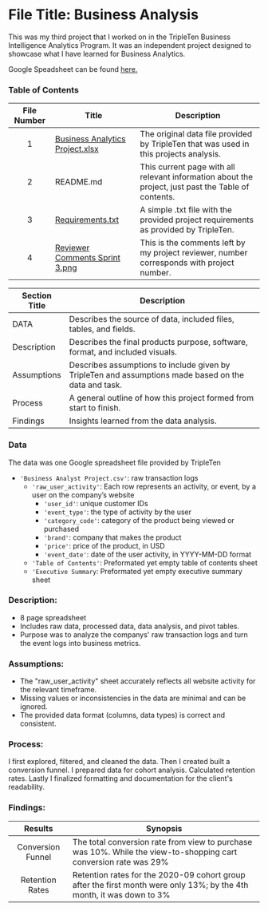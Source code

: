 # File Title: Business Analysis

This was my third project that I worked on in the TripleTen Business Intelligence Analytics Program. It was an independent project designed to showcase what I have learned for Business Analytics.

Google Speadsheet can be found <a href='https://docs.google.com/spreadsheets/d/1LQ3TEBxs24to6wiLHhIr9kuY17iKpefGKQPzkk7MKHw/edit#gid=38637670' target=_blank><u>here</u>.</a>

### Table of Contents
| File Number | Title | Description |
| :-----------: | ----------- |----------- |
| 1 | [Business Analytics Project.xlsx](https://github.com/CorriSarge/TripleTen_projects/blob/main/E-Commerce/Business%20Analytics%20Project.xlsx) | The original data file provided by TripleTen that was used in this projects analysis. |
| 2 | README.md | This current page with all relevant information about the project, just past the Table of contents. |
| 3 | [Requirements.txt](https://github.com/CorriSarge/TripleTen_projects/blob/main/E-Commerce/Requirements) | A simple .txt file with the provided project requirements as provided by TripleTen. |
| 4 | [Reviewer Comments Sprint 3.png](https://github.com/CorriSarge/TripleTen_projects/blob/main/E-Commerce/Reviewer%20Comments%20Sprint%203.png) | This is the comments left by my project reviewer, number corresponds with project number. |

| Section Title | Description |
| ----------- |----------- |
| DATA | Describes the source of data, included files, tables, and fields. |
| Description | Describes the final products purpose, software, format, and included visuals. |
| Assumptions | Describes assumptions to include given by TripleTen and assumptions made based on the data and task. |
| Process | A general outline of how this project formed from start to finish. |
| Findings | Insights learned from the data analysis. |

### Data
The data was one Google spreadsheet file provided by TripleTen
- `'Business Analyst Project.csv'`: raw transaction logs
    - `'raw_user_activity'`: Each row represents an activity, or event, by a user on the company’s website
        - `'user_id'`: unique customer IDs
        - `'event_type'`: the type of activity by the user
        - `'category_code'`: category of the product being viewed or purchased
        - `'brand'`: company that makes the product
        - `'price'`: price of the product, in USD
        - `'event_date'`: date of the user activity, in YYYY-MM-DD format
    - `'Table of Contents'`: Preformated yet empty table of contents sheet
    - `'Executive Summary`: Preformated yet empty executive summary sheet

### Description:
- 8 page spreadsheet
- Includes raw data, processed data, data analysis, and pivot tables.
- Purpose was to analyze the companys' raw transaction logs and turn the event logs into business metrics.

### Assumptions:
- The "raw_user_activity" sheet accurately reflects all website activity for the relevant timeframe.
- Missing values or inconsistencies in the data are minimal and can be ignored.
- The provided data format (columns, data types) is correct and consistent.

### Process:
I first explored, filtered, and cleaned the data.
Then I created built a conversion funnel.
I prepared data for cohort analysis.
Calculated retention rates.
Lastly I finalized formatting and documentation for the client's readability.

### Findings:
| Results | Synopsis |
| :-----------: | ----------- |
| Conversion Funnel | The total conversion rate from view to purchase was 10%. While the view-to-shopping cart conversion rate was 29% | 
| Retention Rates | Retention rates for the 2020-09 cohort group after the first month were only 13%; by the 4th month, it was down to 3% | 
